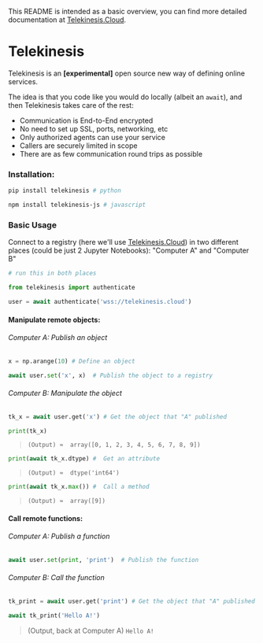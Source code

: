 This README is intended as a basic overview, you can find more detailed documentation at [Telekinesis.Cloud](https://www.telekinesis.cloud).

# Telekinesis

Telekinesis is an **[experimental]** open source new way of defining online services. 

The idea is that you code like you would do locally (albeit an `await`), and then Telekinesis takes care of the rest:

* Communication is End-to-End encrypted
* No need to set up SSL, ports, networking, etc
* Only authorized agents can use your service
* Callers are securely limited in scope
* There are as few communication round trips as possible

### Installation:


```bash
pip install telekinesis # python
```


```bash
npm install telekinesis-js # javascript
```

### Basic Usage

Connect to a registry (here we'll use [Telekinesis.Cloud](https://www.telekinesis.cloud)) in two different places (could be just 2 Jupyter Notebooks): "Computer A" and "Computer B"

```python
# run this in both places

from telekinesis import authenticate

user = await authenticate('wss://telekinesis.cloud')
```

#### Manipulate remote objects:

###### Computer A: Publish an object

```python
x = np.arange(10) # Define an object

await user.set('x', x)  # Publish the object to a registry
```

###### Computer B: Manipulate the object

```python
tk_x = await user.get('x') # Get the object that "A" published

print(tk_x)
```
> `(Output) ≈  array([0, 1, 2, 3, 4, 5, 6, 7, 8, 9]) `

```python
print(await tk_x.dtype) #  Get an attribute
```
> `(Output) ≈  dtype('int64')`

```python
print(await tk_x.max()) #  Call a method
```
> `(Output) ≈  array([9])`


#### Call remote functions:

###### Computer A: Publish a function

```python
await user.set(print, 'print')  # Publish the function
```
###### Computer B: Call the function
```python
tk_print = await user.get('print') # Get the object that "A" published

await tk_print('Hello A!')
```

> (Output, back at Computer A) `Hello A!`
